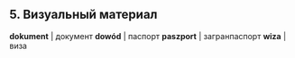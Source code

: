 ## 5. Визуальный материал

**dokument** | документ
**dowód** | паспорт
**paszport** | загранпаспорт
**wiza** | виза
